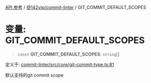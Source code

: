 [API 参考](../wiki/Home) / [@142vip/commit-linter](../wiki/@142vip.commit-linter) / GIT\_COMMIT\_DEFAULT\_SCOPES

# 变量: GIT\_COMMIT\_DEFAULT\_SCOPES

> `const` **GIT\_COMMIT\_DEFAULT\_SCOPES**: `string`\[]

定义于: [commit-linter/src/core/git-commit-type.ts:81](https://github.com/142vip/core-x/blob/58a4aca72f73ebc92491a458c9b83754486dc296/packages/commit-linter/src/core/git-commit-type.ts#L81)

默认支持的git commit scope
